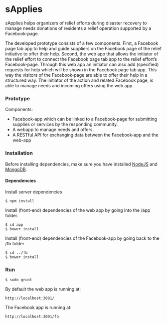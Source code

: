 # sApplies

sApplies helps organizers of relief efforts during disaster recovery to manage needs donations of residents a relief operation supported by a Facebook-page.

The developed prototype consists of a few components. First, a Facebook page tab app to help and guide suppliers on the Facebook page of the relief initiative to offer their help. Second, the web app that allows the initiator of the relief effort to connect the Facebook page tab app to the relief effort’s Facebook-page. Through this web app an initiator can also add (specified) requests for help which will be shown in the Facebook page tab app.
This way the visitors of the Facebook-page are able to offer their help in a structured way. The initiator of the action and related Facebook page, is able to manage needs and incoming offers using the web app.

### Prototype

Components:

* Facebook-app which can be linked to a Facebook-page for submitting supplies or services by the responding community.
* A webapp to manage needs and offers.
* A RESTful API for exchanging data between the Facebook-app and the web-app

### Installation

Before installing dependencies, make sure you have installed [NodeJS](http://nodejs.org/) and [MongoDB](http://www.mongodb.com/).

#### Dependencies

Install server dependencies
```
$ npm install
```

Install (front-end) dependencies of the web app by going into the /app folder.
```
$ cd app
$ bower install
```

Install (front-end) dependencies of the Facebook-app by going back to the /fb folder

```
$ cd ../fb
$ bower install
```

### Run

```
$ sudo grunt
```

By default the web app is running at:
```
http://localhost:3001/
```

The Facebook app is running at:
```
http://localhost:3001/fb
```